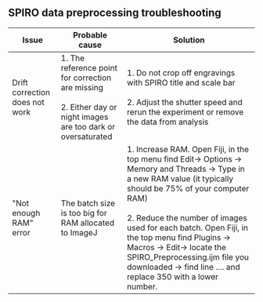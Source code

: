 ## SPIRO data preprocessing troubleshooting
| Issue                                                    | Probable cause       | Solution    | 
| ------------------------------------------------------------ | --------------- | ----------- | 
| Drift correction does not work  | 1. The  reference point for correction are missing  <br><br> 2. Either day or night images are too dark or oversaturated     | 1. Do not crop off engravings with SPIRO title and scale bar <br><br> 2. Adjust the shutter speed and rerun the experiment or remove the data from analysis| 
| "Not enough RAM" error  |  The batch size is too big for RAM allocated to ImageJ  | 1. Increase RAM. Open Fiji, in the top menu find Edit-> Options -> Memory and Threads -> Type in a new RAM value (it typically should be 75% of your computer RAM) <br><br> 2. Reduce the number of images used for each batch. Open Fiji, in the top menu find Plugins -> Macros -> Edit-> locate the SPIRO_Preprocessing.ijm file you downloaded -> find line .... and replace 350 with a lower number. | 
